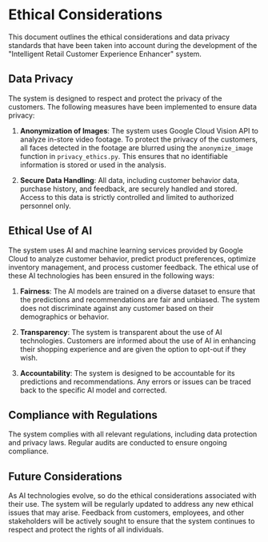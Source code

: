 # Ethical Considerations

This document outlines the ethical considerations and data privacy standards that have been taken into account during the development of the "Intelligent Retail Customer Experience Enhancer" system.

## Data Privacy

The system is designed to respect and protect the privacy of the customers. The following measures have been implemented to ensure data privacy:

1. **Anonymization of Images**: The system uses Google Cloud Vision API to analyze in-store video footage. To protect the privacy of the customers, all faces detected in the footage are blurred using the `anonymize_image` function in `privacy_ethics.py`. This ensures that no identifiable information is stored or used in the analysis.

2. **Secure Data Handling**: All data, including customer behavior data, purchase history, and feedback, are securely handled and stored. Access to this data is strictly controlled and limited to authorized personnel only.

## Ethical Use of AI

The system uses AI and machine learning services provided by Google Cloud to analyze customer behavior, predict product preferences, optimize inventory management, and process customer feedback. The ethical use of these AI technologies has been ensured in the following ways:

1. **Fairness**: The AI models are trained on a diverse dataset to ensure that the predictions and recommendations are fair and unbiased. The system does not discriminate against any customer based on their demographics or behavior.

2. **Transparency**: The system is transparent about the use of AI technologies. Customers are informed about the use of AI in enhancing their shopping experience and are given the option to opt-out if they wish.

3. **Accountability**: The system is designed to be accountable for its predictions and recommendations. Any errors or issues can be traced back to the specific AI model and corrected.

## Compliance with Regulations

The system complies with all relevant regulations, including data protection and privacy laws. Regular audits are conducted to ensure ongoing compliance.

## Future Considerations

As AI technologies evolve, so do the ethical considerations associated with their use. The system will be regularly updated to address any new ethical issues that may arise. Feedback from customers, employees, and other stakeholders will be actively sought to ensure that the system continues to respect and protect the rights of all individuals.
